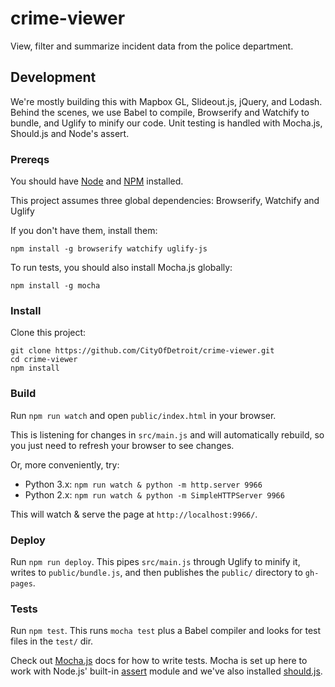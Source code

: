 # crime-viewer

View, filter and summarize incident data from the police department.

## Development

We're mostly building this with Mapbox GL, Slideout.js, jQuery, and Lodash. Behind the scenes, we use Babel to compile, Browserify and Watchify to bundle, and Uglify to minify our code. Unit testing is handled with Mocha.js, Should.js and Node's assert.

### Prereqs

You should have [Node](https://nodejs.org/en/) and [NPM](https://www.npmjs.com/) installed.

This project assumes three global dependencies: Browserify, Watchify and Uglify

If you don't have them, install them:
```
npm install -g browserify watchify uglify-js
```

To run tests, you should also install Mocha.js globally:
```
npm install -g mocha
```

### Install

Clone this project:
```
git clone https://github.com/CityOfDetroit/crime-viewer.git
cd crime-viewer
npm install
```

### Build

Run `npm run watch` and open `public/index.html` in your browser.

This is listening for changes in `src/main.js` and will automatically rebuild, so you just need to refresh your browser to see changes.

Or, more conveniently, try:

- Python 3.x: `npm run watch & python -m http.server 9966`
- Python 2.x: `npm run watch & python -m SimpleHTTPServer 9966`

This will watch & serve the page at `http://localhost:9966/`.

### Deploy

Run `npm run deploy`. This pipes `src/main.js` through Uglify to minify it, writes to `public/bundle.js`, and then publishes the `public/` directory to `gh-pages`.

### Tests

Run `npm test`. This runs `mocha test` plus a Babel compiler and looks for test files in the `test/` dir.

Check out [Mocha.js](https://mochajs.org) docs for how to write tests. Mocha is set up here to work with Node.js' built-in [assert](https://nodejs.org/api/assert.html) module and we've also installed [should.js](https://github.com/shouldjs/should.js).
